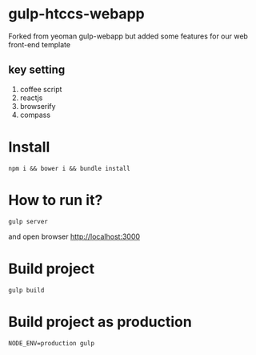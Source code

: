 gulp-htccs-webapp
=====================

Forked from yeoman gulp-webapp but added some features for our web front-end template

## key setting
1. coffee script
2. reactjs
3. browserify
4. compass

# Install

```shell
npm i && bower i && bundle install
```

# How to run it?

```shell
gulp server
```
and open browser <http://localhost:3000>

# Build project

```shell
gulp build
```

# Build project as production

```shell
NODE_ENV=production gulp
```
